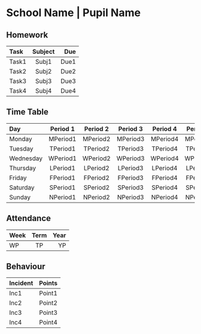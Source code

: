 # School Name | Pupil Name

## Homework
| Task              | Subject  | Due  |
| :---------------- | :------: | ---: |
| Task1             |  Subj1   | Due1 |
| Task2             |  Subj2   | Due2 |
| Task3             |  Subj3   | Due3 |
| Task4             |  Subj4   | Due4 |

## Time Table
| Day      | Period 1  | Period 2  | Period 3  | Period 4  | Period 5  | Period 6  |
| :------- | :-------: | :-------: | :-------: | :-------: | :-------: | --------: |
| Monday   | MPeriod1  | MPeriod2  | MPeriod3  | MPeriod4  | MPeriod5  | MPeriod6  |
| Tuesday  | TPeriod1  | TPeriod2  | TPeriod3  | TPeriod4  | TPeriod5  | TPeriod6  |
| Wednesday| WPeriod1  | WPeriod2  | WPeriod3  | WPeriod4  | WPeriod5  | WPeriod6  |
| Thursday | LPeriod1  | LPeriod2  | LPeriod3  | LPeriod4  | LPeriod5  | LPeriod6  |
| Friday   | FPeriod1  | FPeriod2  | FPeriod3  | FPeriod4  | FPeriod5  | FPeriod6  |
| Saturday | SPeriod1  | SPeriod2  | SPeriod3  | SPeriod4  | SPeriod5  | SPeriod6  |
| Sunday   | NPeriod1  | NPeriod2  | NPeriod3  | NPeriod4  | NPeriod5  | NPeriod6  |

## Attendance
| Week  | Term  | Year  |
| :---- | :---: | ----: |
| WP    | TP    | YP    |
## Behaviour
| Incident         | Points   |
| :--------------- | -------: |
| Inc1             |  Point1  | 
| Inc2             |  Point2  |
| Inc3             |  Point3  |
| Inc4             |  Point4  |
